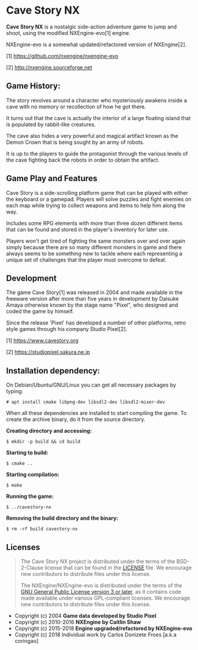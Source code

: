 Cave Story NX
=============

**Cave Story NX** is a nostalgic side-action adventure game to jump and shoot,
using the modified NXEngine-evo[1] engine.

NXEngine-evo is a somewhat updated/refactored version of NXEngine[2].

[1] https://github.com/nxengine/nxengine-evo

[2] http://nxengine.sourceforge.net

**Game History:**
-----------------

The story revolves around a character who mysteriously awakens inside
a cave with no memory or recollection of how he got there.

It turns out that the cave is actually the interior of a large floating island
that is populated by rabbit-like creatures.

The cave also hides a very powerful and magical artifact known
as the Demon Crown that is being sought by an army of robots.

It is up to the players to guide the protagonist through the various levels of
the cave fighting back the robots in order to obtain the artifact.

**Game Play and Features**
--------------------------

Cave Story is a side-scrolling platform game that can be played with either
the keyboard or a gamepad. Players will solve puzzles and fight enemies on each
map while trying to collect weapons and items to help him along the way.

Includes some RPG elements with more than three dozen different items
that can be found and stored in the player's inventory for later use.

Players won't get tired of fighting the same monsters over and over again
simply because there are so many different monsters in game and there always
seems to be something new to tackle where each representing a unique set of
challenges that the player must overcome to defeat.

**Development**
---------------

The game Cave Story[1] was released in 2004 and made available in the freeware
version after more than five years in development by Daisuke Amaya otherwise
known by the stage name "Pixel", who designed and coded the game by himself.

Since the release 'Pixel' has developed a number of other platforms,
retro style games through his company Studio Pixel[2].

[1] https://www.cavestory.org

[2] https://studiopixel.sakura.ne.jp

**Installation dependency:**
----------------------------

On Debian/Ubuntu/GNU/Linux you can get all necessary packages by typing:

    # apt install cmake libpng-dev libsdl2-dev libsdl2-mixer-dev

When all these dependencies are installed to start compiling the game.
To create the archive binary, do it from the source directory.

**Creating directory and accessing:**

    $ mkdir -p build && cd build

**Starting to build:**

    $ cmake ..

**Starting compilation:**

    $ make

**Running the game:**

    $ ../cavestory-nx

**Removing the build directory and the binary:**

    $ rm -rf build cavestory-nx

**Licenses**
------------

> The Cave Story NX project is distributed under the terms of the BSD-2-Clause
> license that can be found in the [LICENSE](LICENSE) file. 
> We encourage new contributors to distribute files under this license.
>
> The NXEngine/NXEngine-evo is distributed under the terms
> of the [GNU General Public License version 3 or later](src/LICENSE.GPLv3),
> as it contains code made available under various GPL-compliant licenses.
> We encourage new contributors to distribute files under this license.

* Copyright (c) 2004 **Game data developed by Studio Pixel**
* Copyright (c) 2010-2016 **NXEngine by Caitlin Shaw**
* Copyright (c) 2015-2018 **Engine upgraded/refactored by NXEngine-evo**
* Copyright (c) 2018 Individual work by Carlos Donizete Froes [a.k.a coringao]
